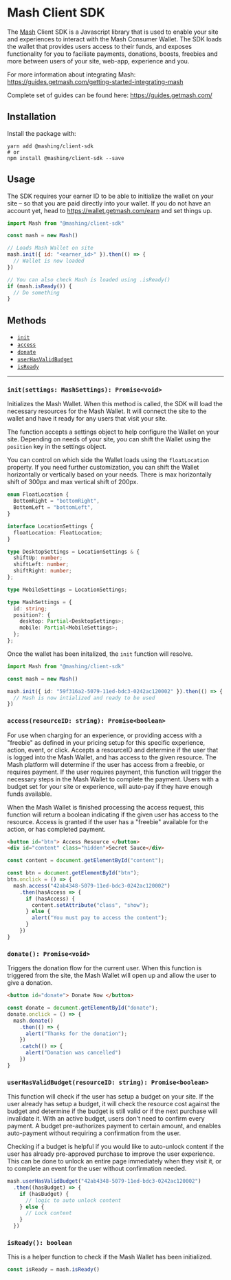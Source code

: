# Mash Client SDK

The [Mash](https://getmash.com) Client SDK is a Javascript library that is used to enable your site and experiences to interact with the Mash Consumer Wallet. The SDK loads the wallet that provides users access to their funds, and exposes functionality for you to faciliate payments, donations, boosts, freebies and more between users of your site, web-app, experience and you.

For more information about integrating Mash: https://guides.getmash.com/getting-started-integrating-mash

Complete set of guides can be found here: https://guides.getmash.com/

## Installation

Install the package with:

```shell
yarn add @mashing/client-sdk
# or 
npm install @mashing/client-sdk --save
```

## Usage

The SDK requires your earner ID to be able to initialize the wallet on your site – so that you are paid directly into your wallet. If you do not have an account yet, head to https://wallet.getmash.com/earn and set things up. 

```javascript
import Mash from "@mashing/client-sdk"

const mash = new Mash()

// Loads Mash Wallet on site
mash.init({ id: "<earner_id>" }).then(() => {
  // Wallet is now loaded
})

// You can also check Mash is loaded using .isReady()
if (mash.isReady()) {
  // Do something
}
```

## Methods

- [`init`](#init)
- [`access`](#access)
- [`donate`](#donate)
- [`userHasValidBudget`](#userhasvalidbudget)
- [`isReady`](#isready)
___

### `init(settings: MashSettings): Promise<void>`

Initializes the Mash Wallet. When this method is called, the SDK will load the necessary resources for the Mash Wallet. It will connect the site to the wallet and have it ready for any users that visit your site. 

The function accepts a settings object to help configure the Wallet on your site. Depending on needs of your site, you can shift the Wallet using the `position` key in the settings object. 

You can control on which side the Wallet loads using the `floatLocation` property. If you need further customization, you can shift the Wallet horizontally or vertically based on your needs. There is max horizontally shift of 300px and max vertical shift of 200px.

```typescript
enum FloatLocation {
  BottomRight = "bottomRight",
  BottomLeft = "bottomLeft",
}

interface LocationSettings {
  floatLocation: FloatLocation;
}

type DesktopSettings = LocationSettings & {
  shiftUp: number;
  shiftLeft: number;
  shiftRight: number;
};

type MobileSettings = LocationSettings;

type MashSettings = {
  id: string;
  position?: {
    desktop: Partial<DesktopSettings>;
    mobile: Partial<MobileSettings>;
  };
};
```

Once the wallet has been initalized, the `init` function will resolve.

```typescript
import Mash from "@mashing/client-sdk"

const mash = new Mash()

mash.init({ id: "59f316a2-5079-11ed-bdc3-0242ac120002" }).then(() => {
  // Mash is now intialized and ready to be used
})
```

### `access(resourceID: string): Promise<boolean>`

For use when charging for an experience, or providing access with a "freebie" as defined in your pricing setup for this specific experience, action, event, or click. Accepts a resourceID and determine if the user that is logged into the Mash Wallet, and has access to the given resource. The Mash platform will determine if the user has access from a freebie, or requires payment. If the user requires payment, this function will trigger the necessary steps in the Mash Wallet to complete the payment. Users with a budget set for your site or experience, will auto-pay if they have enough funds available.

When the Mash Wallet is finished processing the access request, this function will return a boolean indicating if the given user has access to the resource. Access is granted if the user has a "freebie" available for the action, or has completed payment.

```html
<button id="btn"> Access Resource </button>
<div id="content" class="hidden">Secret Sauce</div>
```

```javascript
const content = document.getElementById("content");

const btn = document.getElementById("btn");
btn.onclick = () => {
  mash.access("42ab4348-5079-11ed-bdc3-0242ac120002")
    .then(hasAccess => {
      if (hasAccess) {
        content.setAttribute("class", "show");
      } else {
        alert("You must pay to access the content");
      }
    })
}
```

### `donate(): Promise<void>`

Triggers the donation flow for the current user. When this function is triggered from the site, the Mash Wallet will open up and allow the user to give a donation. 

```html
<button id="donate"> Donate Now </button>
```

```javascript
const donate = document.getElementById("donate");
donate.onclick = () => {
  mash.donate()
    .then(() => {
      alert("Thanks for the donation");
    })
    .catch(() => {
      alert("Donation was cancelled")
    })
}
```

### `userHasValidBudget(resourceID: string): Promise<boolean>`

This function will check if the user has setup a budget on your site. If the user already has setup a budget, it will check the resource cost against the budget and determine if the budget is still valid or if the next purchase will invalidate it. With an active budget, users don't need to confirm every payment. A budget pre-authorizes payment to certain amount, and enables auto-payment without requiring a confirmation from the user. 

Checking if a budget is helpful if you would like to auto-unlock content if the user has already pre-approved purchase to improve the user experience. This can be done to unlock an entire page immediately when they visit it, or to complete an event for the user without confirmation needed.

```javascript
mash.userHasValidBudget("42ab4348-5079-11ed-bdc3-0242ac120002")
  .then((hasBudget) => {
    if (hasBudget) {
      // logic to auto unlock content
    } else {
      // Lock content
    }
  })
```

### `isReady(): boolean`

This is a helper function to check if the Mash Wallet has been initialized.

```javascript
const isReady = mash.isReady()
```
